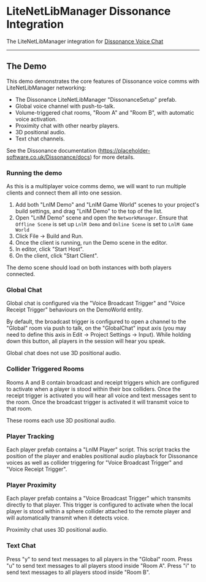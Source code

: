 # LiteNetLibManager Dissonance Integration

The LiteNetLibManager integration for [Dissonance Voice Chat](https://assetstore.unity.com/packages/tools/audio/dissonance-voice-chat-70078)

* * *

## The Demo

This demo demonstrates the core features of Dissonance voice comms with LiteNetLibManager networking:

* The Dissonance LiteNetLibManager "DissonanceSetup" prefab.
* Global voice channel with push-to-talk.
* Volume-triggered chat rooms, "Room A" and "Room B", with automatic voice activation.
* Proximity chat with other nearby players.
* 3D positional audio.
* Text chat channels.

See the Dissonance documentation (https://placeholder-software.co.uk/Dissonance/docs) for more details.

### Running the demo

As this is a multiplayer voice comms demo, we will want to run multiple clients and connect them all into one session.

1. Add both "LnlM Demo" and "LnlM Game World" scenes to your project's build settings, and drag "LnlM Demo" to the top of the list.
2. Open "LnlM Demo" scene and open the `NetworkManager`. Ensure that `Offline Scene` is set up `LnlM Demo` and `Online Scene` is set to `LnlM Game World`
3. Click File -> Build and Run.
4. Once the client is running, run the Demo scene in the editor.
5. In editor, click "Start Host".
6. On the client, click "Start Client".

The demo scene should load on both instances with both players connected.

### Global Chat

Global chat is configured via the "Voice Broadcast Trigger" and "Voice Receipt Trigger" behaviours on the DemoWorld entity.

By default, the broadcast trigger is configured to open a channel to the "Global" room via push to talk, on the "GlobalChat" input axis (you may need to define this axis in Edit -> Project Settings -> Input). While holding down this button, all players in the session will hear you speak.

Global chat does not use 3D positional audio.

### Collider Triggered Rooms

Rooms A and B contain broadcast and receipt triggers which are configured to activate when a player is stood within their box colliders. Once the receipt trigger is activated you will hear all voice and text messages sent to the room. Once the broadcast trigger is activated it will transmit voice to that room.

These rooms each use 3D positional audio.

### Player Tracking

Each player prefab contains a "LnlM Player" script. This script tracks the position of the player and enables positional audio playback for Dissonance voices as well as collider triggering for "Voice Broadcast Trigger" and "Voice Receipt Trigger".

### Player Proximity

Each player prefab contains a "Voice Broadcast Trigger" which transmits directly to that player. This trigger is configured to activate when the local player is stood within a sphere collider attached to the remote player and will automatically transmit when it detects voice.

Proximity chat uses 3D positional audio.

### Text Chat

Press "y" to send text messages to all players in the "Global" room.
Press "u" to send text messages to all players stood inside "Room A".
Press "i" to send text messages to all players stood inside "Room B".
